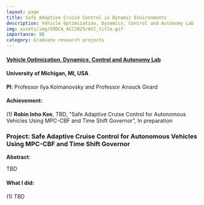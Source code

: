 ```yaml
---
layout: page
title: Safe Adaptive Cruise Control in Dynamic Environments
description: Vehicle Optimization, Dynamics, Control and Autonomy Lab (06.2024-ing), University of Michigan, MI, USA
img: assets/img/VODCA_ACC2025/ACC_title.gif
importance: 98
category: Graduate research projects
---
```


#### **<a href='https://vodca.engin.umich.edu/'>Vehicle Optimization, Dynamics, Control and Autonomy Lab</a>**
#### University of Michigan, MI, USA

**PI**:  Professor Ilya Kolmanovsky and Professor Anouck Girard

#### **Achievement**:

(1) **Robin Inho Kee**, TBD, "Safe Adaptive Cruise Control for Autonomous Vehicles Using MPC-CBF and Time Shift Governor”, In preparation

### **Project**: **Safe Adaptive Cruise Control for Autonomous Vehicles Using MPC-CBF and Time Shift Governor**



**Abstract**: 

TBD



#### **What I did**:

(1) TBD



